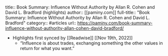 title:: Book Summary: Influence Without Authority by Allan R. Cohen and David L. Bradford (highlights)
author:: [[paminy.com]]
full-title:: "Book Summary: Influence Without Authority by Allan R. Cohen and David L. Bradford"
category:: #articles
url:: https://paminy.com/book-summary-influence-without-authority-allan-cohen-david-bradford/

- Highlights first synced by [[Readwise]] [[Nov 19th, 2022]]
	- “Influence is about trades, exchanging something the other values in return for what you want.”